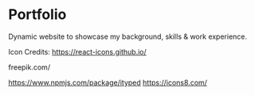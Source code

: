 # Portfolio

Dynamic website to showcase my background, skills & work experience.


Icon Credits: https://react-icons.github.io/

freepik.com/

https://www.npmjs.com/package/ityped
https://icons8.com/